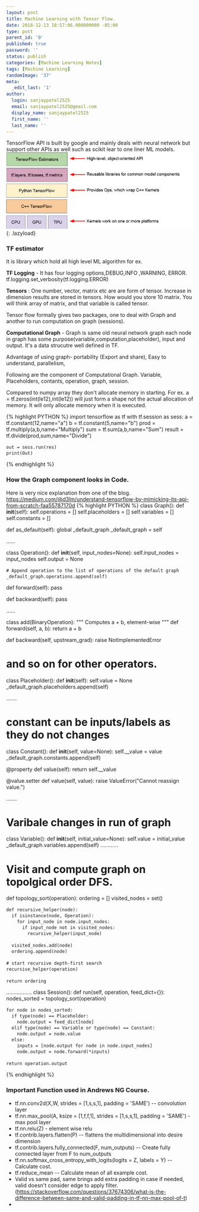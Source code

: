 ```yaml
---
layout: post
title: Machine Learning with Tensor Flow.
date: 2018-12-13 18:57:06.000000000 -05:00
type: post
parent_id: '0'
published: true
password: ''
status: publish
categories: [Machine Learning Notes]
tags: [Machine Learning]
randomImage: '37'
meta:
  _edit_last: '1'
author:
  login: sanjaypatel2525
  email: sanjaypatel2525@gmail.com
  display_name: sanjaypatel2525
  first_name: ''
  last_name: ''
---
```

TensorFlow API is built by google and mainly deals with neural network but support other APIs as well such as scikit lear to one liner ML models.
![](/assets/2019-08-21-Machine-Learning-TensorFlow1.png){: .lazyload}
### TF estimator
It is library which hold all high level ML algorithm for ex.

**TF Logging** - It has four logging options,DEBUG,INFO ,WARNING, ERROR. tf.logging.set_verbosity(tf.logging.ERROR)

**Tensors** : One number, vector, matrix etc are are form of tensor. Increase in dimension results are stored in tensors. How would you store 10 matrix. You will think array of matrix, and that variable is called tensor.

Tensor flow formally gives two packages, one to deal with Graph and another to run computation on graph (sessions).

**Computational Graph** - Graph is same old neural network graph each node in graph has some purpose(variable,computation,placeholder), input and output. It's a data strucutre well defined in TF. 

Advantage of using graph- portability (Export and share), Easy to understand, parallelism,  

Following are the component of Computational Graph.
Variable, Placeholders, contants, operation, graph, session.

Compared to numpy array they don't allocate memory in starting. For ex.  a = tf.zeros(int(le12),int(le12)) will just form a shape not the actual allocation of memory. It will only allocate memory when it is executed. 

{% highlight PYTHON %}
  import tensorflow as tf
  with tf.session as sess:
    a = tf.constant(12,name="a")
    b = tf.constant(5,name="b")
    prod = tf.multiply(a,b,name="Multiply")
    sum = tf.sum(a,b,name="Sum")
    result = tf.divide(prod,sum,name="Divide")

    out = sess.run(res)
    print(Out)
{% endhighlight  %}

### How the Graph component looks in Code.
Here is very nice explanation from one of the blog.
https://medium.com/@d3lm/understand-tensorflow-by-mimicking-its-api-from-scratch-faa55787170d
{% highlight PYTHON %}
  class Graph():
  def __init__(self):
    self.operations = []
    self.placeholders = []
    self.variables = []
    self.constants = []

  def as_default(self):
    global _default_graph
    _default_graph = self

  ......

  class Operation():
  def __init__(self, input_nodes=None):
    self.input_nodes = input_nodes
    self.output = None
    
    # Append operation to the list of operations of the default graph
    _default_graph.operations.append(self)

  def forward(self):
    pass

  def backward(self):
    pass

  ......

  class add(BinaryOperation):
  """
  Computes a + b, element-wise
  """
  def forward(self, a, b):
    return a + b

  def backward(self, upstream_grad):
    raise NotImplementedError
  # and so on for other operators.

  class Placeholder():
  def __init__(self):
    self.value = None
    _default_graph.placeholders.append(self)

  .......
  # constant can be inputs/labels as they do not changes
  class Constant():
  def __init__(self, value=None):
    self.__value = value
    _default_graph.constants.append(self)

  @property
  def value(self):
    return self.__value

  @value.setter
  def value(self, value):
    raise ValueError("Cannot reassign value.")

  .......
  # Varibale changes in run of graph
  class Variable():
  def __init__(self, initial_value=None):
    self.value = initial_value
    _default_graph.variables.append(self)
  ............

  # Visit and compute graph on topolgical order DFS.
  def topology_sort(operation):
    ordering = []
    visited_nodes = set()

    def recursive_helper(node):
      if isinstance(node, Operation):
        for input_node in node.input_nodes:
          if input_node not in visited_nodes:
            recursive_helper(input_node)

      visited_nodes.add(node)
      ordering.append(node)

    # start recursive depth-first search
    recursive_helper(operation)

    return ordering

  .................
  class Session():
  def run(self, operation, feed_dict={}):
    nodes_sorted = topology_sort(operation)

    for node in nodes_sorted:
      if type(node) == Placeholder:
        node.output = feed_dict[node]
      elif type(node) == Variable or type(node) == Constant:
        node.output = node.value
      else:
        inputs = [node.output for node in node.input_nodes]
        node.output = node.forward(*inputs)

    return operation.output
{% endhighlight  %}

### Important Function used in Andrews NG Course.
* tf.nn.conv2d(X,W, strides = [1,s,s,1], padding = 'SAME') -- convolution layer
* tf.nn.max_pool(A, ksize = [1,f,f,1], strides = [1,s,s,1], padding = 'SAME') - max pool layer
* tf.nn.relu(Z) - element wise relu
* tf.contrib.layers.flatten(P) -- flattens the multidimensional into desire dimension 
* tf.contrib.layers.fully_connected(F, num_outputs) -- Create fully connected layer from F to num_outputs
* tf.nn.softmax_cross_entropy_with_logits(logits = Z, labels = Y) --Calculate cost.
* tf.reduce_mean -- Calculate mean of all example cost.
* Valid vs same pad, same brings add extra padding in case if needed, valid doesn't consider edge to apply filter. (https://stackoverflow.com/questions/37674306/what-is-the-difference-between-same-and-valid-padding-in-tf-nn-max-pool-of-t)
* 